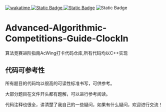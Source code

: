 [![wakatime](https://wakatime.com/badge/user/cd8731d7-2366-4da2-8032-5bb5ad0d3122/project/efdc4dcd-48e0-4f94-9ed9-a184e783d02b.svg)    ![Static Badge](https://img.shields.io/badge/MIT-Licence-green)    ![Static Badge](https://img.shields.io/badge/C%2B%2B-blue)](https://wakatime.com/badge/user/cd8731d7-2366-4da2-8032-5bb5ad0d3122/project/efdc4dcd-48e0-4f94-9ed9-a184e783d02b)    ![Static Badge](https://img.shields.io/badge/Github-qingzhixing-yellow?link=https%3A%2F%2Fgithub.com%2Fqingzhixing)

# Advanced-Algorithmic-Competitions-Guide-ClockIn

算法竞赛进阶指南AcWing打卡代码仓库,所有代码均以C++实现

## 代码可参考性

所有题目的代码均以很高的可读性标准书写，可供参考。

大部分题目在文件开头都有题解，可以进行参考阅读。

代码注释也很全，讲清楚了我自己的一些疑问，如果有什么疑问，欢迎进行交流！
